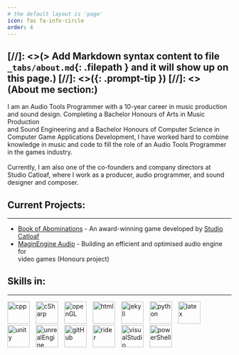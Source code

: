 ```yaml
---
# the default layout is 'page'
icon: fas fa-info-circle
order: 4
--- 
```

[//]: <>(> Add Markdown syntax content to file `_tabs/about.md`{: .filepath } and it will show up on this page.)
[//]: <>({: .prompt-tip })
[//]: <>(About me section:)
---
I am an Audio Tools Programmer with a 10-year career in music production <br>and sound design. Completing a Bachelor Honours of Arts in Music Production <br>and Sound Engineering and a Bachelor Honours of Computer Science in <br>Computer Game Applications Development, I have worked hard to combine <br>knowledge in music and code to fill the role of an Audio Tools Programmer <br>in the games industry.<br><br>Currently, I am also one of the co-founders and company directors at <br>Studio Catloaf, where I work as a producer, audio programmer, and sound <br>designer and composer.

## Current Projects:
---
- [Book of Abominations](https://www.eurogamer.net/uncovering-the-eldritch-horror-monster-collecting-rpg-book-of-abominations) - An award-winning game developed by [Studio Catloaf](https://x.com/StudioCatloaf)
- [MaginEngine Audio](https://github.com/JanHuss/maginEngineAudio) - Building an efficient and optimised audio engine for <br>video games (Honours project)  

## Skills in:
---
<img alt="cpp" width="50px" style="padding-right:10px;"  src="https://cdn.jsdelivr.net/gh/devicons/devicon@latest/icons/cplusplus/cplusplus-original.svg" />
<img  alt="cSharp" width="50px" style="padding-right:10px;" src="https://cdn.jsdelivr.net/gh/devicons/devicon@latest/icons/csharp/csharp-original.svg" />
<img  alt="openGL" width="50px" style="padding-right:10px;" src="https://cdn.jsdelivr.net/gh/devicons/devicon@latest/icons/opengl/opengl-original.svg" />
<img  alt="html" width="50px" style="padding-right:10px;"  src="https://cdn.jsdelivr.net/gh/devicons/devicon@latest/icons/html5/html5-original.svg" />
<img  alt="jekyll" width="50px" style="padding-right:10px;" src="https://cdn.jsdelivr.net/gh/devicons/devicon@latest/icons/jekyll/jekyll-original.svg" />
<img  alt="python" width="50px" style="padding-right:10px;" src="https://cdn.jsdelivr.net/gh/devicons/devicon@latest/icons/python/python-original.svg" />
<img  alt="latex" width="50px" style="padding-right:10px;" src="https://cdn.jsdelivr.net/gh/devicons/devicon@latest/icons/latex/latex-original.svg" />
<img  alt="unity" width="50px" style="padding-right:10px;"  src="https://cdn.jsdelivr.net/gh/devicons/devicon@latest/icons/unity/unity-original.svg" />
<img  alt="unrealEngine" width="50px" style="padding-right:10px;" src="https://cdn.jsdelivr.net/gh/devicons/devicon@latest/icons/unrealengine/unrealengine-original.svg" />
<img  alt="gitHub" width="50px" style="padding-right:10px;" src="https://cdn.jsdelivr.net/gh/devicons/devicon@latest/icons/github/github-original.svg" />
<img  alt="rider" width="50px" style="padding-right:10px;" src="https://cdn.jsdelivr.net/gh/devicons/devicon@latest/icons/rider/rider-original.svg" />
<img  alt="visualStudio" width="50px" style="padding-right:10px;"  src="https://cdn.jsdelivr.net/gh/devicons/devicon@latest/icons/visualstudio/visualstudio-original.svg" />
<img  alt="powerShell" width="50px" style="padding-right:10px;"   src="https://cdn.jsdelivr.net/gh/devicons/devicon@latest/icons/powershell/powershell-original.svg" /><br>